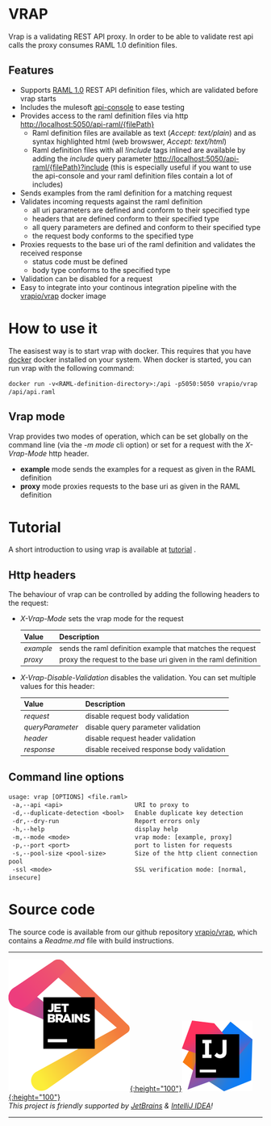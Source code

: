 # VRAP

Vrap is a validating REST API proxy. In order to be able to validate rest api calls the proxy consumes RAML 1.0 definition files.

## Features

- Supports [RAML 1.0](http://www.raml.org) REST API definition files, which are validated before vrap starts 
- Includes the mulesoft [api-console](https://github.com/mulesoft/api-console) to ease testing
- Provides access to the raml definition files via http [http://localhost:5050/api-raml/{filePath}](http://localhost:5050/api-raml/)
    - Raml definition files are available as text (*Accept: text/plain*) and as syntax highlighted html (web browswer, *Accept: text/html*)
    - Raml definition files with all *!include* tags inlined are available by adding the *include* query parameter [http://localhost:5050/api-raml/{filePath}?include](http://localhost:5050/api-raml/1?include) (this is especially useful if you want to use the api-console and your raml definition files contain a lot of includes)
- Sends examples from the raml definition for a matching request 
- Validates incoming requests against the raml definition
    - all uri parameters are defined and conform to their specified type 
    - headers that are defined conform to their specified type
    - all query parameters are defined and conform to their specified type
    - the request body conforms to the specified type
- Proxies requests to the base uri of the raml definition and validates the received response
    - status code must be defined
    - body type conforms to the specified type
- Validation can be disabled for a request
- Easy to integrate into your continous integration pipeline with the [vrapio/vrap](https://hub.docker.com/r/vrapio/vrap/) docker image

# How to use it

The easisest way is to start vrap with docker. This requires that you have [docker](https://www.docker.com/) docker installed on your system. When docker is started, you can run vrap with the following command:

```
docker run -v<RAML-definition-directory>:/api -p5050:5050 vrapio/vrap /api/api.raml 
```

## Vrap mode

Vrap provides two modes of operation, which can be set globally on the command line (via the *-m mode* cli option) or set for a request with the *X-Vrap-Mode* http header.
 
- **example** mode sends the examples for a request as given in the RAML definition
- **proxy** mode proxies requests to the base uri as given in the RAML definition

# Tutorial 

A short introduction to using vrap is available at [tutorial](tutorial.html) .
    
## Http headers

The behaviour of vrap can be controlled by adding the following headers to the request:

- *X-Vrap-Mode* sets the vrap mode for the request

	Value    | Description
	---------|--------
	*example*| sends the raml definition example that matches the request
	*proxy*  | proxy the request to the base uri given in the raml definition

- *X-Vrap-Disable-Validation* disables the validation. You can set multiple values for this header:

	Value           | Description
	----------------|--------
	*request*       | disable request body validation
	*queryParameter*| disable query parameter validation
	*header*        | disable request header validation
	*response*      | disable received response body validation


## Command line options

```
usage: vrap [OPTIONS] <file.raml>
 -a,--api <api>                    URI to proxy to
 -d,--duplicate-detection <bool>   Enable duplicate key detection
 -dr,--dry-run                     Report errors only
 -h,--help                         display help
 -m,--mode <mode>                  vrap mode: [example, proxy]
 -p,--port <port>                  port to listen for requests
 -s,--pool-size <pool-size>        Size of the http client connection pool
 -ssl <mode>                       SSL verification mode: [normal, insecure]
```

# Source code

The source code is available from our github repository [vrapio/vrap](https://github.com/vrapio/vrap/), which contains a *Readme.md* file with build instructions.
	
---

[![JetBrains](jetbrains.svg){:height="100"}](https://jetbrains.com/)[![JetBrains](idea.svg){:height="100"}](https://jetbrains.com/idea)  
_This project is friendly supported by [JetBrains](https://jetbrains.com) & [IntelliJ IDEA](https://jetbrains.com/idea)!_

---

